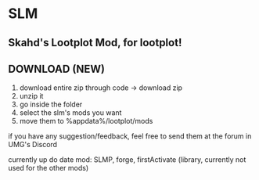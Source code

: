 # SLM
## Skahd's Lootplot Mod, for lootplot!

## DOWNLOAD (NEW)
1. download entire zip through code -> download zip
2. unzip it
3. go inside the folder
4. select the slm's mods you want
5. move them to %appdata%/lootplot/mods


if you have any suggestion/feedback, feel free to send them at the forum in UMG's Discord

currently up do date mod: SLMP, forge, firstActivate (library, currently not used for the other mods)
